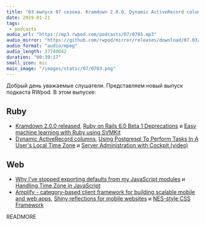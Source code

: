 ```yaml
---
title: "03 выпуск 07 сезона. Kramdown 2.0.0, Dynamic ActiveRecord columns, Amplify, Shiny, NES-style CSS Framework и прочее"
date: 2019-01-21
tags:
 - podcasts
audio_url: "https://mp3.rwpod.com/podcasts/07/0703.mp3"
audio_mirror: "https://github.com/rwpod/mirror/releases/download/07.03/0703.mp3"
audio_format: "audio/mpeg"
audio_length: 37740042
duration: "00:39:17"
small_icon: mic
main_image: "/images/static/07/0703.png"
---
```


Добрый день уважаемые слушатели. Представляем новый выпуск подкаста RWpod. В этом выпуске:

## Ruby

 - [Kramdown 2.0.0 released](https://kramdown.gettalong.org/news.html), [Ruby on Rails 6.0 Beta 1 Deprecations](https://blog.driftingruby.com/ruby-on-rails-6-0-beta-1-deprecations/) и [Easy machine learning with Ruby using SVMKit](https://dev.to/kojix2/easy-machine-learning-with-ruby-using-svmkit-4n86)
 - [Dynamic ActiveRecord columns](https://engineering.culturehq.com/posts/2019-01-18-dynamic-activerecord-columns), [Using Postgresql To Perform Tasks In A User's Local Time Zone](https://scottw.com/using-postgresql-perform-tasks-user-local-time-zone) и [Server Administration with Cockpit (video)](https://gorails.com/episodes/server-administration-with-cockpit)

## Web

 - [Why I've stopped exporting defaults from my JavaScript modules](https://humanwhocodes.com/blog/2019/01/stop-using-default-exports-javascript-module/) и [Handling Time Zone in JavaScript](https://medium.com/@toastui/handling-time-zone-in-javascript-547e67aa842d)
 - [Amplify - category-based client framework for building scalable mobile and web apps](https://aws-amplify.github.io/), [Shiny reflections for mobile websites](https://github.com/rikschennink/shiny) и [NES-style CSS Framework](https://nostalgic-css.github.io/NES.css/)


READMORE
